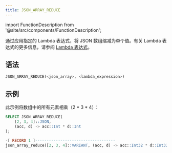 ```yaml
---
title: JSON_ARRAY_REDUCE
---
```

import FunctionDescription from '@site/src/components/FunctionDescription';

<FunctionDescription description="引入或更新: v1.2.644"/>

通过应用指定的 Lambda 表达式，将 JSON 数组缩减为单个值。有关 Lambda 表达式的更多信息，请参阅 [Lambda 表达式](docs/en/sql-reference/00-sql-reference/42-lambda-expressions.md)。

## 语法

```sql
JSON_ARRAY_REDUCE(<json_array>, <lambda_expression>)
```

## 示例

此示例将数组中的所有元素相乘（2 * 3 * 4）：

```sql
SELECT JSON_ARRAY_REDUCE(
    [2, 3, 4]::JSON, 
    (acc, d) -> acc::Int * d::Int
);

-[ RECORD 1 ]-----------------------------------
json_array_reduce([2, 3, 4]::VARIANT, (acc, d) -> acc::Int32 * d::Int32): 24
```